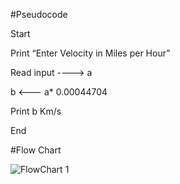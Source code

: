 #Pseudocode

Start

Print “Enter Velocity in Miles per Hour”

Read input ----> a

b <--- a* 0.00044704

Print b Km/s

End

#Flow Chart

![FlowChart 1](https://user-images.githubusercontent.com/117455989/209164674-ae8068d8-c6ea-47d3-a83e-ec66471087f4.jpeg)
